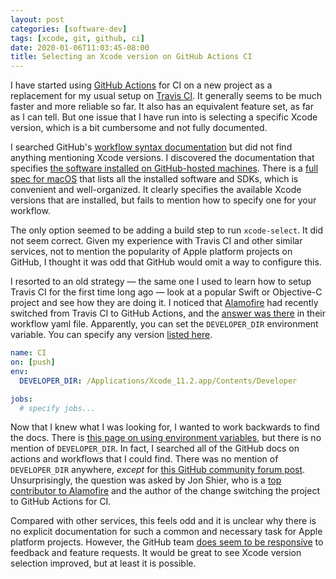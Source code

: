 ```yaml
---
layout: post
categories: [software-dev]
tags: [xcode, git, github, ci]
date: 2020-01-06T11:03:45-08:00
title: Selecting an Xcode version on GitHub Actions CI
---
```


I have started using [GitHub Actions](https://github.blog/2019-08-08-github-actions-now-supports-ci-cd/) for CI on a new project as a replacement for my usual setup on [Travis CI](https://travis-ci.org). It generally seems to be much faster and more reliable so far. It also has an equivalent feature set, as far as I can tell. But one issue that I have run into is selecting a specific Xcode version, which is a bit cumbersome and not fully documented.

<!--excerpt-->

I searched GitHub's [workflow syntax documentation](https://help.github.com/en/actions/automating-your-workflow-with-github-actions/workflow-syntax-for-github-actions) but did not find anything mentioning Xcode versions. I discovered the documentation that specifies [the software installed on GitHub-hosted machines](https://help.github.com/en/actions/automating-your-workflow-with-github-actions/software-installed-on-github-hosted-runners). There is a [full spec for macOS](https://help.github.com/en/actions/automating-your-workflow-with-github-actions/software-installed-on-github-hosted-runners#macos-1015) that lists all the installed software and SDKs, which is convenient and well-organized. It clearly specifies the available Xcode versions that are installed, but fails to mention how to specify one for your workflow.

The only option seemed to be adding a build step to run `xcode-select`. It did not seem correct. Given my experience with Travis CI and other similar services, not to mention the popularity of Apple platform projects on GitHub, I thought it was odd that GitHub would omit a way to configure this.

I resorted to an old strategy &mdash; the same one I used to learn how to setup Travis CI for the first time long ago &mdash; look at a popular Swift or Objective-C project and see how they are doing it. I noticed that [Alamofire](https://github.com/Alamofire/Alamofire) had recently switched from Travis CI to GitHub Actions, and the [answer was there](https://github.com/Alamofire/Alamofire/blob/9187007b0fd31b7419f42bfd175eff638b7c702c/.github/workflows/ci.yml#L18) in their workflow yaml file. Apparently, you can set the `DEVELOPER_DIR` environment variable. You can specify any version [listed here](https://help.github.com/en/actions/automating-your-workflow-with-github-actions/software-installed-on-github-hosted-runners#xcode).

```yaml
name: CI
on: [push]
env:
  DEVELOPER_DIR: /Applications/Xcode_11.2.app/Contents/Developer

jobs:
  # specify jobs...
```

Now that I knew what I was looking for, I wanted to work backwards to find the docs. There is [this page on using environment variables](https://help.github.com/en/actions/automating-your-workflow-with-github-actions/using-environment-variables), but there is no mention of `DEVELOPER_DIR`. In fact, I searched all of the GitHub docs on actions and workflows that I could find. There was no mention of `DEVELOPER_DIR` anywhere, *except* for [this GitHub community forum post](https://github.community/t5/GitHub-Actions/Selecting-an-Xcode-version/td-p/31105). Unsurprisingly, the question was asked by Jon Shier, who is a [top contributor to Alamofire](https://github.com/Alamofire/Alamofire/graphs/contributors) and the author of the change switching the project to GitHub Actions for CI.

Compared with other services, this feels odd and it is unclear why there is no explicit documentation for such a common and necessary task for Apple platform projects. However, the GitHub team [does seem to be responsive](https://github.com/actions/virtual-environments/issues/182) to feedback and feature requests. It would be great to see Xcode version selection improved, but at least it is possible.
